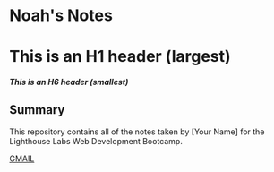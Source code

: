 # Noah's Notes
# This is an H1 header (largest)
##### This is an H6 header (smallest)

## Summary

This repository contains all of the notes taken by [Your Name] for the Lighthouse Labs Web Development Bootcamp.

[GMAIL](www.gmail.com)